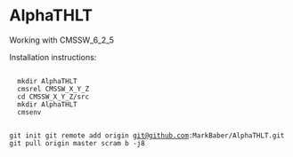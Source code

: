 AlphaTHLT
=========

Working with CMSSW_6_2_5

Installation instructions:

<code>
  mkdir AlphaTHLT
  cmsrel CMSSW_X_Y_Z
  cd CMSSW_X_Y_Z/src
  mkdir AlphaTHLT
  cmsenv
  
  git init
  git remote add origin git@github.com:MarkBaber/AlphaTHLT.git
  git pull origin master
  scram b -j8
</code>  
